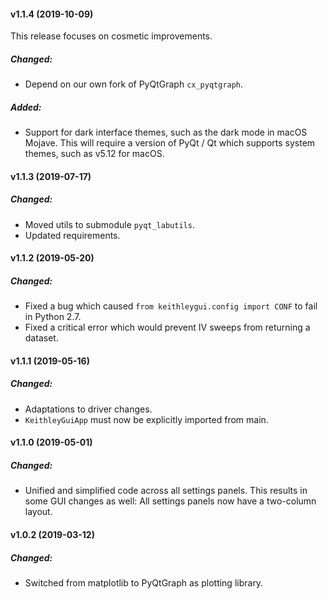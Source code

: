 #### v1.1.4 (2019-10-09)

This release focuses on cosmetic improvements.

##### Changed:

- Depend on our own fork of PyQtGraph `cx_pyqtgraph`.

##### Added:

- Support for dark interface themes, such as the dark mode in macOS Mojave. This will
  require a version of PyQt / Qt which supports system themes, such as v5.12 for macOS.

#### v1.1.3 (2019-07-17)

##### Changed:

- Moved utils to submodule `pyqt_labutils`.
- Updated requirements.

#### v1.1.2 (2019-05-20)

##### Changed:

- Fixed a bug which caused `from keithleygui.config import CONF` to fail in Python 2.7.
- Fixed a critical error which would prevent IV sweeps from returning a dataset.

#### v1.1.1 (2019-05-16)

##### Changed:

- Adaptations to driver changes.
- `KeithleyGuiApp` must now be explicitly imported from main.

#### v1.1.0 (2019-05-01)

##### Changed:

- Unified and simplified code across all settings panels. This results in some GUI
  changes as well: All settings panels now have a two-column layout.

#### v1.0.2 (2019-03-12)

##### Changed:

- Switched from matplotlib to PyQtGraph as plotting library.
